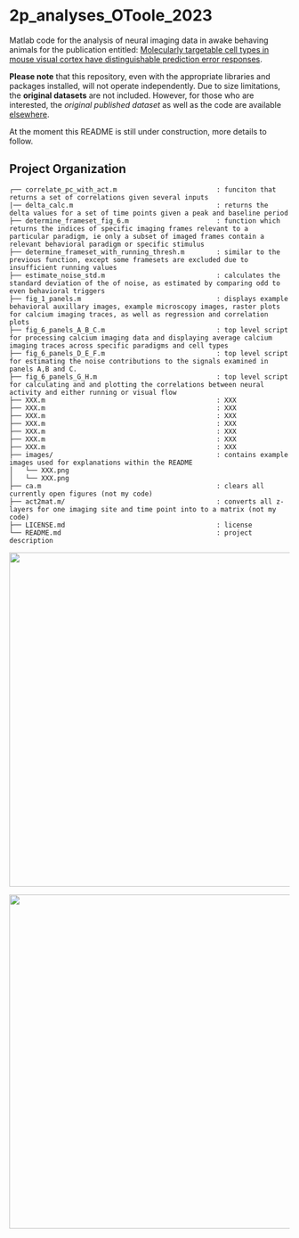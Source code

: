 # 2p_analyses_OToole_2023

Matlab code for the analysis of neural imaging data in awake behaving animals for the publication entitled: [Molecularly targetable cell types in mouse visual cortex have distinguishable prediction error responses](https://www.cell.com/neuron/pdf/S0896-6273(23)00626-8.pdf).

**Please note** that this repository, even with the appropriate libraries and packages installed, will not operate independently. Due to size limitations, the **original datasets** are not included. However, for those who are interested, the *original published dataset* as well as the code are available [elsewhere](https://doi.org/10.5281/zenodo.8229544).

At the moment this README is still under construction, more details to follow.


## Project Organization
```
┌── correlate_pc_with_act.m                         : funciton that returns a set of correlations given several inputs
|── delta_calc.m                                    : returns the delta values for a set of time points given a peak and baseline period
├── determine_frameset_fig_6.m                      : function which returns the indices of specific imaging frames relevant to a particular paradigm, ie only a subset of imaged frames contain a relevant behavioral paradigm or specific stimulus
├── determine_frameset_with_running_thresh.m        : similar to the previous function, except some framesets are excluded due to insufficient running values
├── estimate_noise_std.m                            : calculates the standard deviation of the of noise, as estimated by comparing odd to even behavioral triggers
├── fig_1_panels.m                                  : displays example behavioral auxillary images, example microscopy images, raster plots for calcium imaging traces, as well as regression and correlation plots
├── fig_6_panels_A_B_C.m                            : top level script for processing calcium imaging data and displaying average calcium imaging traces across specific paradigms and cell types
├── fig_6_panels_D_E_F.m                            : top level script for estimating the noise contributions to the signals examined in panels A,B and C.
├── fig_6_panels_G_H.m                              : top level script for calculating and and plotting the correlations between neural activity and either running or visual flow
├── XXX.m                                           : XXX
├── XXX.m                                           : XXX
├── XXX.m                                           : XXX
├── XXX.m                                           : XXX
├── XXX.m                                           : XXX
├── XXX.m                                           : XXX
├── XXX.m                                           : XXX
├── images/                                         : contains example images used for explanations within the README
│   └── XXX.png
│   └── XXX.png
├── ca.m                                            : clears all currently open figures (not my code)
├── act2mat.m/                                      : converts all z-layers for one imaging site and time point into to a matrix (not my code)
├── LICENSE.md                                      : license
└── README.md                                       : project description

```

<p align="center">
            <img src="https://github.com/sean-otoole/2p_neural_activity_otoole_2023/blob/main/images/figure_1.png" width = "600" align = "middle">
</p>

<p align="center">
            <img src="https://github.com/sean-otoole/2p_neural_activity_otoole_2023/blob/main/images/figure_6.png" width = "600" align = "middle">
</p>

